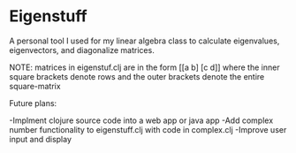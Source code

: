 # Eigenstuff
A personal tool I used for my linear algebra class to calculate eigenvalues, eigenvectors, and diagonalize matrices.

NOTE: matrices in eigenstuf.clj are in the form [[a b] [c d]] where the inner square brackets denote rows and the outer brackets denote the entire square-matrix

Future plans:

 -Implment clojure source code into a web app or java app
 -Add complex number functionality to eigenstuff.clj with code in complex.clj
 -Improve user input and display
